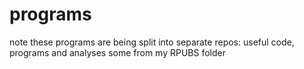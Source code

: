 # programs
note these programs are being split into separate repos: 
useful code, programs and analyses some from my RPUBS folder
